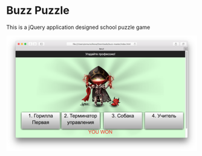 # Buzz Puzzle

This is a jQuery application designed school puzzle game

![Winning view](https://raw.githubusercontent.com/anka976/buzz/master/img/image.png "Winning view")
